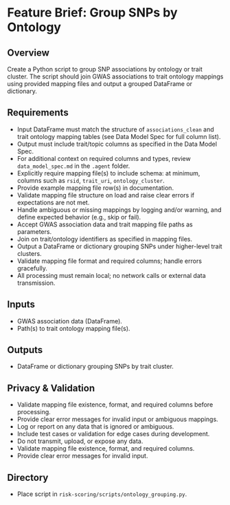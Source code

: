 # Feature Brief: Group SNPs by Ontology

## Overview
Create a Python script to group SNP associations by ontology or trait cluster. The script should join GWAS associations to trait ontology mappings using provided mapping files and output a grouped DataFrame or dictionary.

## Requirements
- Input DataFrame must match the structure of `associations_clean` and trait ontology mapping tables (see Data Model Spec for full column list).
- Output must include trait/topic columns as specified in the Data Model Spec.
- For additional context on required columns and types, review `data_model_spec.md` in the `.agent` folder.
- Explicitly require mapping file(s) to include schema: at minimum, columns such as `rsid`, `trait_uri`, `ontology_cluster`.
- Provide example mapping file row(s) in documentation.
- Validate mapping file structure on load and raise clear errors if expectations are not met.
- Handle ambiguous or missing mappings by logging and/or warning, and define expected behavior (e.g., skip or fail).
- Accept GWAS association data and trait mapping file paths as parameters.
- Join on trait/ontology identifiers as specified in mapping files.
- Output a DataFrame or dictionary grouping SNPs under higher-level trait clusters.
- Validate mapping file format and required columns; handle errors gracefully.
- All processing must remain local; no network calls or external data transmission.

## Inputs
- GWAS association data (DataFrame).
- Path(s) to trait ontology mapping file(s).

## Outputs
- DataFrame or dictionary grouping SNPs by trait cluster.

## Privacy & Validation
- Validate mapping file existence, format, and required columns before processing.
- Provide clear error messages for invalid input or ambiguous mappings.
- Log or report on any data that is ignored or ambiguous.
- Include test cases or validation for edge cases during development.
- Do not transmit, upload, or expose any data.
- Validate mapping file existence, format, and required columns.
- Provide clear error messages for invalid input.

## Directory
- Place script in `risk-scoring/scripts/ontology_grouping.py`.
